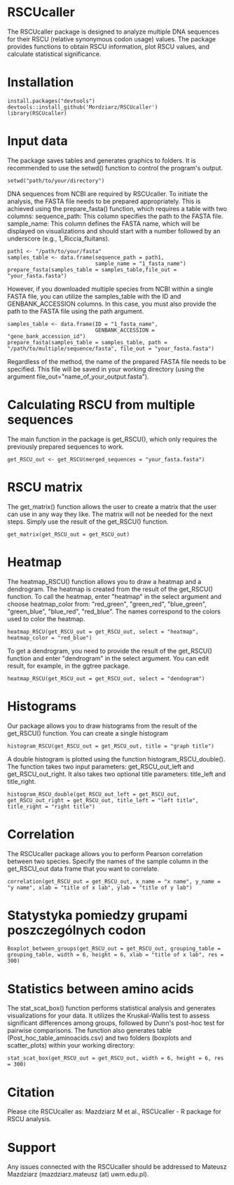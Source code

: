 # RSCUcaller

The RSCUcaller package is designed to analyze multiple DNA sequences for their RSCU (relative synonymous codon usage) values. The package provides functions to obtain RSCU information, plot RSCU values, and calculate statistical significance.

# Installation

```{r}
install.packages("devtools")
devtools::install_github('Mordziarz/RSCUcaller')
library(RSCUcaller)
```

# Input data 

The package saves tables and generates graphics to folders. It is recommended to use the setwd() function to control the program's output.

```{r}
setwd("path/to/your/directory")
```

DNA sequences from NCBI are required by RSCUcaller. To initiate the analysis, the FASTA file needs to be prepared appropriately. This is achieved using the prepare_fasta() function, which requires a table with two columns:
    sequence_path: This column specifies the path to the FASTA file.
    sample_name: This column defines the FASTA name, which will be displayed on visualizations and should start with a number followed by an underscore (e.g., 1_Riccia_fluitans).

```{r}
path1 <- "/path/to/your/fasta"
samples_table <- data.frame(sequence_path = path1,
                            sample_name = "1_fasta_name")
prepare_fasta(samples_table = samples_table,file_out = "your_fasta.fasta")
```

However, if you downloaded multiple species from NCBI within a single FASTA file, you can utilize the samples_table with the ID and GENBANK_ACCESSION columns. In this case, you must also provide the path to the FASTA file using the path argument.

```{r}
samples_table <- data.frame(ID = "1_fasta_name",
                            GENBANK_ACCESSION = "gene_bank_accession_id")
prepare_fasta(samples_table = samples_table, path = "/path/to/multiple/sequence/fasta", file_out = "your_fasta.fasta")
```
Regardless of the method, the name of the prepared FASTA file needs to be specified. This file will be saved in your working directory (using the argument file_out="name_of_your_output.fasta").

# Calculating RSCU from multiple sequences

The main function in the package is get_RSCU(), which only requires the previously prepared sequences to work.

```{r}
get_RSCU_out <- get_RSCU(merged_sequences = "your_fasta.fasta")
```

# RSCU matrix

The get_matrix() function allows the user to create a matrix that the user can use in any way they like. The matrix will not be needed for the next steps. Simply use the result of the get_RSCU() function.

```{r}
get_matrix(get_RSCU_out = get_RSCU_out)
```

# Heatmap

The heatmap_RSCU() function allows you to draw a heatmap and a dendrogram. The heatmap is created from the result of the get_RSCU() function. To call the heatmap, enter "heatmap" in the select argument and choose heatmap_color from: "red_green", "green_red", "blue_green", "green_blue", "blue_red", "red_blue". The names correspond to the colors used to color the heatmap.

```{r}
heatmap_RSCU(get_RSCU_out = get_RSCU_out, select = "heatmap", heatmap_color = "red_blue")
```

To get a dendrogram, you need to provide the result of the get_RSCU() function and enter "dendrogram" in the select argument. You can edit result, for example, in the ggtree package.

```{r}
heatmap_RSCU(get_RSCU_out = get_RSCU_out, select = "dendogram")
```

# Histograms

Our package allows you to draw histograms from the result of the get_RSCU() function. You can create a single histogram

```{r}
histogram_RSCU(get_RSCU_out = get_RSCU_out, title = "graph title")
```

A double histogram is plotted using the function histogram_RSCU_double(). The function takes two input parameters: get_RSCU_out_left and get_RSCU_out_right. It also takes two optional title parameters: title_left and title_right.

```{r}
histogram_RSCU_double(get_RSCU_out_left = get_RSCU_out, get_RSCU_out_right = get_RSCU_out, title_left = "left title", title_right = "right title")
```

# Correlation

The RSCUcaller package allows you to perform Pearson correlation between two species. Specify the names of the sample column in the get_RSCU_out data frame that you want to correlate.

```{r}
correlation(get_RSCU_out = get_RSCU_out, x_name = "x name", y_name = "y name", xlab = "title of x lab", ylab = "title of y lab")
```

# Statystyka pomiedzy grupami poszczególnych codon

```{r}
Boxplot_between_groups(get_RSCU_out = get_RSCU_out, grouping_table = grouping_table, width = 6, height = 6, xlab = "title of x lab", res = 300)
```

# Statistics between amino acids

The stat_scat_box() function performs statistical analysis and generates visualizations for your data. It utilizes the Kruskal-Wallis test to assess significant differences among groups, followed by Dunn's post-hoc test for pairwise comparisons. The function also generates table (Post_hoc_table_aminoacids.csv) and two folders (boxplots and scatter_plots) within your working directory:

```{r}
stat_scat_box(get_RSCU_out = get_RSCU_out, width = 6, height = 6, res = 300)
```

# Citation
Please cite RSCUcaller as: Mazdziarz M et al., RSCUcaller - R package for RSCU analysis.

# Support
Any issues connected with the RSCUcaller should be addressed to Mateusz Mazdziarz (mazdziarz.mateusz (at) uwm.edu.pl).

